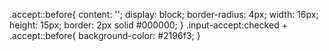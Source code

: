 .accept::before{
    content: '';
    display: block;
    border-radius: 4px;
    width: 16px;
    height: 15px;
    border: 2px solid #000000;
}
.input-accept:checked + .accept::before{
    background-color: #2196f3;
}